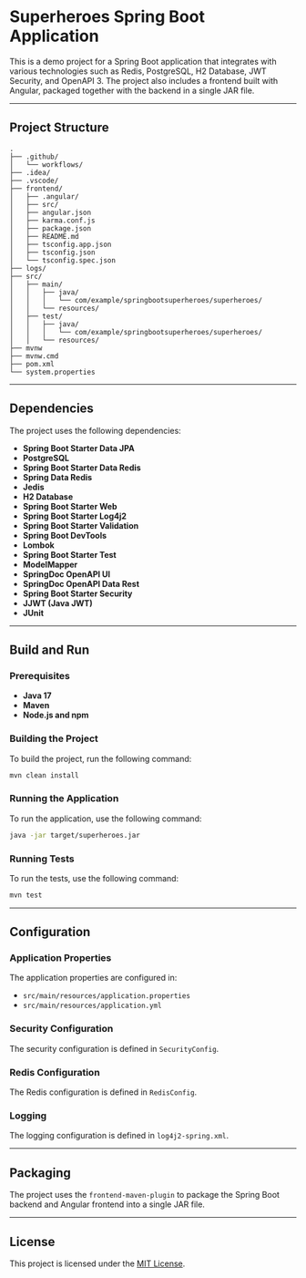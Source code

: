 
# Superheroes Spring Boot Application

This is a demo project for a Spring Boot application that integrates with various technologies such as Redis, PostgreSQL, H2 Database, JWT Security, and OpenAPI 3. The project also includes a frontend built with Angular, packaged together with the backend in a single JAR file.

---

## Project Structure
```
.
├── .github/
│   └── workflows/
├── .idea/
├── .vscode/
├── frontend/
│   ├── .angular/
│   ├── src/
│   ├── angular.json
│   ├── karma.conf.js
│   ├── package.json
│   ├── README.md
│   ├── tsconfig.app.json
│   ├── tsconfig.json
│   └── tsconfig.spec.json
├── logs/
├── src/
│   ├── main/
│   │   ├── java/
│   │   │   └── com/example/springbootsuperheroes/superheroes/
│   │   └── resources/
│   ├── test/
│   │   ├── java/
│   │   │   └── com/example/springbootsuperheroes/superheroes/
│   │   └── resources/
├── mvnw
├── mvnw.cmd
├── pom.xml
└── system.properties
```

---

## Dependencies
The project uses the following dependencies:

- **Spring Boot Starter Data JPA**
- **PostgreSQL**
- **Spring Boot Starter Data Redis**
- **Spring Data Redis**
- **Jedis**
- **H2 Database**
- **Spring Boot Starter Web**
- **Spring Boot Starter Log4j2**
- **Spring Boot Starter Validation**
- **Spring Boot DevTools**
- **Lombok**
- **Spring Boot Starter Test**
- **ModelMapper**
- **SpringDoc OpenAPI UI**
- **SpringDoc OpenAPI Data Rest**
- **Spring Boot Starter Security**
- **JJWT (Java JWT)**
- **JUnit**

---

## Build and Run

### Prerequisites
- **Java 17**
- **Maven**
- **Node.js and npm**

### Building the Project
To build the project, run the following command:
```bash
mvn clean install
```

### Running the Application
To run the application, use the following command:
```bash
java -jar target/superheroes.jar
```

### Running Tests
To run the tests, use the following command:
```bash
mvn test
```

---

## Configuration

### Application Properties
The application properties are configured in:
- `src/main/resources/application.properties`
- `src/main/resources/application.yml`

### Security Configuration
The security configuration is defined in `SecurityConfig`.

### Redis Configuration
The Redis configuration is defined in `RedisConfig`.

### Logging
The logging configuration is defined in `log4j2-spring.xml`.

---

## Packaging
The project uses the `frontend-maven-plugin` to package the Spring Boot backend and Angular frontend into a single JAR file.

---

## License
This project is licensed under the [MIT License](LICENSE).
